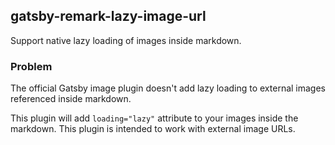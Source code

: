 ## gatsby-remark-lazy-image-url
Support native lazy loading of images inside markdown.
### Problem
The official Gatsby image plugin doesn't add lazy loading to external images referenced inside markdown.

This plugin will add `loading="lazy"` attribute to your images inside the markdown. This plugin is intended to work with external image URLs.